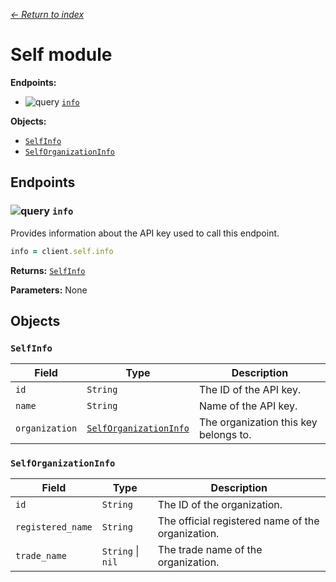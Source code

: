 [*← Return to index*](../index.md)

Self module
===========

**Endpoints:**
- ![query](https://img.shields.io/badge/QUERY-green) [`info`](#-info)

**Objects:**
- [`SelfInfo`](#selfinfo)
- [`SelfOrganizationInfo`](#selforganizationinfo)


Endpoints
---------

### ![query](https://img.shields.io/badge/QUERY-green) `info`

Provides information about the API key used to call this endpoint.

```ruby
info = client.self.info
```

**Returns:** [`SelfInfo`](#selfinfo)

**Parameters:** None


Objects
-------

### `SelfInfo`

| Field          | Type                                            | Description                           |
| -------------- | ----------------------------------------------- | ------------------------------------- |
| `id`           | `String`                                        | The ID of the API key.                |
| `name`         | `String`                                        | Name of the API key.                  |
| `organization` | [`SelfOrganizationInfo`](#selforganizationinfo) | The organization this key belongs to. |


### `SelfOrganizationInfo`

| Field             | Type              | Description                                       |
| ----------------- | ----------------- | ------------------------------------------------- |
| `id`              | `String`          | The ID of the organization.                       |
| `registered_name` | `String`          | The official registered name of the organization. |
| `trade_name`      | `String` \| `nil` | The trade name of the organization.               |
